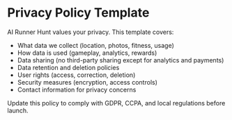 # Privacy Policy Template

AI Runner Hunt values your privacy. This template covers:

- What data we collect (location, photos, fitness, usage)
- How data is used (gameplay, analytics, rewards)
- Data sharing (no third-party sharing except for analytics and payments)
- Data retention and deletion policies
- User rights (access, correction, deletion)
- Security measures (encryption, access controls)
- Contact information for privacy concerns

Update this policy to comply with GDPR, CCPA, and local regulations before launch.
